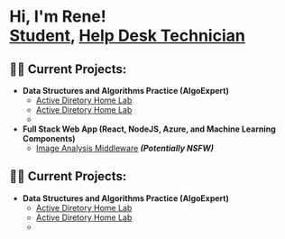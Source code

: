 <h1>Hi, I'm Rene! <br/><a href="https://github.com/Resotoj">Student</a>, <a href="https://www.linkedin.com/in/Resotoj/">Help Desk Technician</a></h1>

<h2>👨‍💻 Current Projects:</h2>

- <b>Data Structures and Algorithms Practice (AlgoExpert)</b>
  - [Active Diretory Home Lab](https://github.com/joshmadakor1/Algorithms-Practice)
  - [Active Diretory Home Lab](https://github.com/joshmadakor1/Algorithms-Practice)
  - 
- <b>Full Stack Web App (React, NodeJS, Azure, and Machine Learning Components)</b>
  - [Image Analysis Middleware](https://github.com/joshmadakor1/4chan-Image-Analysis-Middleware-C964) <b><i>(Potentially NSFW)</b></i>

<h2>👨‍💻 Current Projects:</h2>

- <b>Data Structures and Algorithms Practice (AlgoExpert)</b>
  - [Active Diretory Home Lab](https://github.com/joshmadakor1/Algorithms-Practice)
  - [Active Diretory Home Lab](https://github.com/joshmadakor1/Algorithms-Practice)
  - 



<!--
**Resotoj/Resotoj** is a ✨ _special_ ✨ repository because its `README.md` (this file) appears on your GitHub profile.

Here are some ideas to get you started:

- 🔭 I’m currently working on ...
- 🌱 I’m currently learning ...
- 👯 I’m looking to collaborate on ...
- 🤔 I’m looking for help with ...
- 💬 Ask me about ...
- 📫 How to reach me: ...
- 😄 Pronouns: ...
- ⚡ Fun fact: ...
-->
